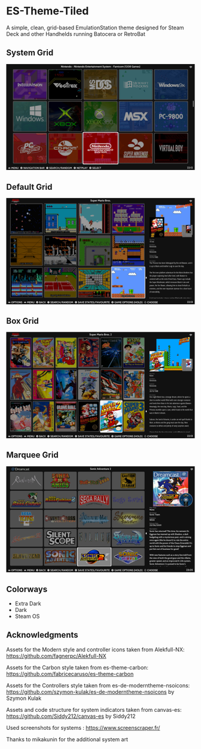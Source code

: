 # ES-Theme-Tiled 
A simple, clean, grid-based EmulationStation theme designed for Steam Deck and other Handhelds running Batocera or RetroBat

## **System Grid**
![System Grid](./screenshots/systemgrid.png)

## **Default Grid**
![Game Grid](./screenshots/gamegrid.png)

## **Box Grid**
![Box Grid](./screenshots/gamegrid2.png)

## **Marquee Grid**
![Marquee Grid](./screenshots/gamegrid3.png)

## Colorways
- Extra Dark
- Dark
- Steam OS

## **Acknowledgments**
Assets for the Modern style and controller icons taken from Alekfull-NX: https://github.com/fagnerpc/Alekfull-NX

Assets for the Carbon style taken from es-theme-carbon: https://github.com/fabricecaruso/es-theme-carbon

Assets for the Controllers style taken from es-de-moderntheme-nsoicons: https://github.com/szymon-kulak/es-de-moderntheme-nsoicons by Szymon Kulak

Assets and code structure for system indicators taken from canvas-es: https://github.com/Siddy212/canvas-es by Siddy212

Used screenshots for systems : https://www.screenscraper.fr/

Thanks to mikakunin for the additional system art